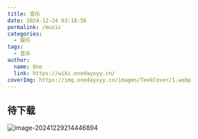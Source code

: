 ```yaml
---
title: 音乐
date: 2024-12-24 03:18:56
permalink: /music
categories:
  - 娱乐
tags:
  - 音乐
author:
  name: One
  link: https://wiki.onedayxyy.cn/
coverImg: https://img.onedayxyy.cn/images/TeekCover/1.webp
---
```




## 待下载

![image-20241229214446894](https://img.onedayxyy.cn/images/image-20241229214446894.png)
